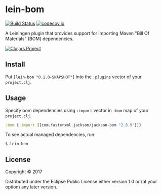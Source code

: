 # lein-bom

[![Build Status](https://travis-ci.org/tsachev/lein-bom.svg?branch=master)](https://travis-ci.org/tsachev/lein-bom)
[![codecov.io](https://codecov.io/github/tsachev/lein-bom/coverage.svg?branch=master)](https://codecov.io/github/tsachev/lein-bom?branch=master)

A Leiningen plugin that provides support for importing Maven "Bill Of Materials" (BOM) dependencies.

[![Clojars Project](https://clojars.org/lein-bom/latest-version.svg)](https://clojars.org/lein-bom)

## Install

Put `[lein-bom "0.1.0-SNAPSHOT"]` into the `:plugins` vector of your `project.clj`.

## Usage

Specify bom dependencies using `:import` vector in `:bom` map of your `project.clj`.

```clojure
:bom {:import [[com.fasterxml.jackson/jackson-bom "2.8.9"]]}
```

To see actual managed dependencies, run:

```
$ lein bom
```

## License

Copyright © 2017

Distributed under the Eclipse Public License either version 1.0 or (at your option) any later version.
